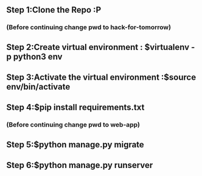 ## Step 1:Clone the Repo :P 
### (Before continuing change pwd to hack-for-tomorrow)
## Step 2:Create virtual environment : $virtualenv -p python3 env
## Step 3:Activate the virtual environment :$source env/bin/activate
## Step 4:$pip install requirements.txt
### (Before continuing change pwd to web-app)
## Step 5:$python manage.py migrate
## Step 6:$python manage.py runserver